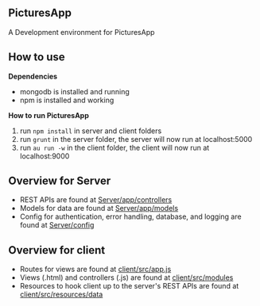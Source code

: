 ## PicturesApp
A Development environment for PicturesApp

## How to use
**Dependencies**
- mongodb is installed and running
- npm is installed and working

**How to run PicturesApp**
1. run ```npm install``` in server and client folders
2. run ```grunt``` in the server folder, the server will now run at localhost:5000
3. run ```au run -w``` in the client folder, the client will now run at localhost:9000

## Overview for Server
- REST APIs are found at [Server/app/controllers](https://github.com/AlexRapala/PicturesApp/tree/master/Server/app/controllers)
- Models for data are found at [Server/app/models](https://github.com/AlexRapala/PicturesApp/tree/master/Server/app/models)
- Config for authentication, error handling, database, and logging are found at [Server/config](https://github.com/AlexRapala/PicturesApp/tree/master/Server/config)

## Overview for client
- Routes for views are found at [client/src/app.js](https://github.com/AlexRapala/PicturesApp/blob/master/client/src/app.js)
- Views (.html) and controllers (.js) are found at [client/src/modules](https://github.com/AlexRapala/PicturesApp/tree/master/client/src/modules)
- Resources to hook client up to the server's REST APIs are found at [client/src/resources/data](https://github.com/AlexRapala/PicturesApp/tree/master/client/src/resources/data)
